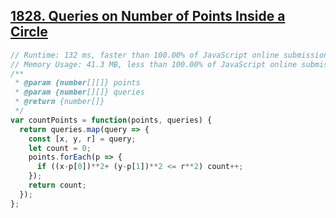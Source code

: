 ## [1828. Queries on Number of Points Inside a Circle](https://leetcode.com/problems/queries-on-number-of-points-inside-a-circle/)
```javascript
// Runtime: 132 ms, faster than 100.00% of JavaScript online submissions for Queries on Number of Points Inside a Circle.
// Memory Usage: 41.3 MB, less than 100.00% of JavaScript online submissions for Queries on Number of Points Inside a Circle.
/**
 * @param {number[][]} points
 * @param {number[][]} queries
 * @return {number[]}
 */
var countPoints = function(points, queries) {
  return queries.map(query => {
    const [x, y, r] = query;
    let count = 0;
    points.forEach(p => {
      if ((x-p[0])**2+ (y-p[1])**2 <= r**2) count++;
    });
    return count;
  });  
};

```
